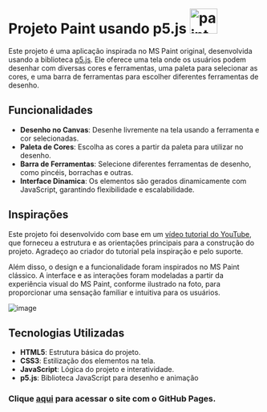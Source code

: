 # Projeto Paint usando p5.js <img src="https://github.com/user-attachments/assets/39f2b031-1355-4fc4-993b-1051ac90410c" alt="paint" width="55" height="50">


Este projeto é uma aplicação inspirada no MS Paint original, desenvolvida usando a biblioteca [p5.js](https://p5js.org/). Ele oferece uma tela onde os usuários podem desenhar com diversas cores e ferramentas, uma paleta para selecionar as cores, e uma barra de ferramentas para escolher diferentes ferramentas de desenho.

## Funcionalidades

- **Desenho no Canvas**: Desenhe livremente na tela usando a ferramenta e cor selecionadas.
- **Paleta de Cores**: Escolha as cores a partir da paleta para utilizar no desenho.
- **Barra de Ferramentas**: Selecione diferentes ferramentas de desenho, como pincéis, borrachas e outras.
- **Interface Dinamica**: Os elementos são gerados dinamicamente com JavaScript, garantindo flexibilidade e escalabilidade.

## Inspirações

Este projeto foi desenvolvido com base em um [vídeo tutorial do YouTube](www.youtube.com/watch?v=wRWGUxQpDZY), que forneceu a estrutura e as orientações principais para a construção do projeto. Agradeço ao criador do tutorial pela inspiração e pelo suporte.

Além disso, o design e a funcionalidade foram inspirados no MS Paint clássico. A interface e as interações foram modeladas a partir da experiência visual do MS Paint, conforme ilustrado na foto, para proporcionar uma sensação familiar e intuitiva para os usuários.

 ![image](https://github.com/user-attachments/assets/d205cb4e-e498-4290-8774-3db10b4eafff)

## Tecnologias Utilizadas
- **HTML5**: Estrutura básica do projeto.
- **CSS3**: Estilização dos elementos na tela.
- **JavaScript**: Lógica do projeto e interatividade.
- **p5.js**: Biblioteca JavaScript para desenho e animação


### Clique [aqui](https://fabin0casa.github.io/Paint-Brush-simples-em-JS/) para acessar o site com o GitHub Pages.
	


